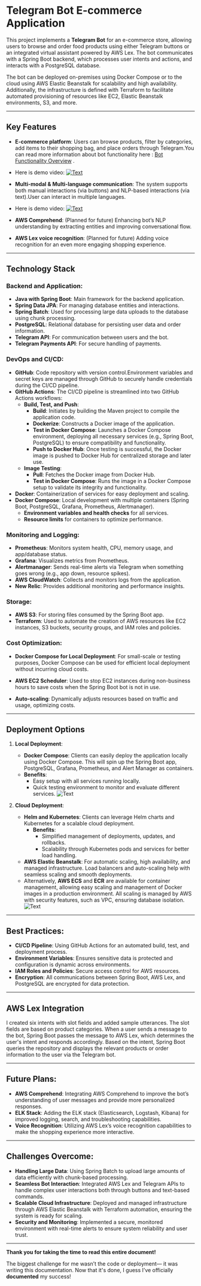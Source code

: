 # Telegram Bot E-commerce Application
This project implements a **Telegram Bot** for an e-commerce store, allowing users to browse and order food products using either Telegram buttons or an integrated virtual assistant powered by AWS Lex. The bot communicates with a Spring Boot backend, which processes user intents and actions, and interacts with a PostgreSQL database.

The bot can be deployed on-premises using Docker Compose or to the cloud using AWS Elastic Beanstalk for scalability and high availability. Additionally, the infrastructure is defined with Terraform to facilitate automated provisioning of resources like EC2, Elastic Beanstalk environments, S3, and more.

---

## Key Features
- **E-commerce platform**: Users can browse products, filter by categories, add items to their shopping bag, and place orders through Telegram.You can read more information about bot functionality here : [Bot Functionality Overview](https://github.com/DmitriiPosturusu/shopBot/blob/master/documentation/bot-functionality/ReadMeEn.md) .
- Here is demo video:
  [![Text](https://img.youtube.com/vi/7JNcmRekXM0/0.jpg)](https://www.youtube.com/watch?v=7JNcmRekXM0)

- **Multi-modal & Multi-language communication**: The system supports both manual interactions (via buttons) and NLP-based interactions (via text).User can interact in multiple languages. 
- Here is demo video:
  [![Text](https://img.youtube.com/vi/X97kkEO_X2U/0.jpg)](https://www.youtube.com/watch?v=X97kkEO_X2U)

- **AWS Comprehend**: (Planned for future) Enhancing bot’s NLP understanding by extracting entities and improving conversational flow.
- **AWS Lex voice recognition**: (Planned for future) Adding voice recognition for an even more engaging shopping experience.

---

## Technology Stack

### Backend and Application:
- **Java with Spring Boot**: Main framework for the backend application.
- **Spring Data JPA**: For managing database entities and interactions.
- **Spring Batch**: Used for processing large data uploads to the database using chunk processing.
- **PostgreSQL**: Relational database for persisting user data and order information.
- **Telegram API**: For communication between users and the bot.
- **Telegram Payments API**: For secure handling of payments.

### DevOps and CI/CD:
- **GitHub**: Code repository with version control.Environment variables and secret keys are managed through GitHub to securely handle credentials during the CI/CD pipeline.
- **GitHub Actions**: The CI/CD pipeline is streamlined into two GitHub Actions workflows:
   - **Build, Test, and Push**:
      - **Build**: Initiates by building the Maven project to compile the application code.
      - **Dockerize**: Constructs a Docker image of the application.
      - **Test in Docker Compose**: Launches a Docker Compose environment, deploying all necessary services (e.g., Spring Boot, PostgreSQL) to ensure compatibility and functionality.
      - **Push to Docker Hub**: Once testing is successful, the Docker image is pushed to Docker Hub for centralized storage and later use.
   - **Image Testing**:
      - **Pull**: Fetches the Docker image from Docker Hub.
      - **Test in Docker Compose**: Runs the image in a Docker Compose setup to validate its integrity and functionality.
- **Docker**: Containerization of services for easy deployment and scaling.
- **Docker Compose**: Local development with multiple containers (Spring Boot, PostgreSQL, Grafana, Prometheus, Alertmanager).
   - **Environment variables and health checks** for all services.
   - **Resource limits** for containers to optimize performance.

### Monitoring and Logging:
- **Prometheus**: Monitors system health, CPU, memory usage, and app/database status.
- **Grafana**: Visualizes metrics from Prometheus.
- **Alertmanager**: Sends real-time alerts via Telegram when something goes wrong (e.g., app down, resource spikes).
- **AWS CloudWatch**: Collects and monitors logs from the application.
- **New Relic**: Provides additional monitoring and performance insights.


### Storage:
- **AWS S3**: For storing files consumed by the Spring Boot app.
- **Terraform**: Used to automate the creation of AWS resources like EC2 instances, S3 buckets, security groups, and IAM roles and policies.

### Cost Optimization:
- **Docker Compose for Local Deployment**: For small-scale or testing purposes, Docker Compose can be used for efficient local deployment without incurring cloud costs.

- **AWS EC2 Scheduler**: Used to stop EC2 instances during non-business hours to save costs when the Spring Boot bot is not in use.
- **Auto-scaling**: Dynamically adjusts resources based on traffic and usage, optimizing costs.

---

## Deployment Options
1. **Local Deployment**:
   - **Docker Compose**: Clients can easily deploy the application locally using Docker Compose. This will spin up the Spring Boot app, PostgreSQL, Grafana, Prometheus, and Alert Manager as containers.
   - **Benefits**:
      - Easy setup with all services running locally.
      - Quick testing environment to monitor and evaluate different services.
        ![Text](https://github.com/DmitriiPosturusu/shopBot/blob/master/documentation/docker-compose.jpg?raw=true)

2. **Cloud Deployment**:
   - **Helm and Kubernetes**: Clients can leverage Helm charts and Kubernetes for a scalable cloud deployment.
      - **Benefits**:
         - Simplified management of deployments, updates, and rollbacks.
         - Scalability through Kubernetes pods and services for better load handling.
   - **AWS Elastic Beanstalk**: For automatic scaling, high availability, and managed infrastructure. Load balancers and auto-scaling help with seamless scaling and smooth deployments.
   - Alternatively, **AWS ECS** and **ECR** are available for container management, allowing easy scaling and management of Docker images in a production environment. All scaling is managed by AWS with security features, such as VPC, ensuring database isolation.
     ![Text](https://github.com/DmitriiPosturusu/shopBot/blob/master/documentation/cloud-beanstalk.jpg?raw=true)

---

## Best Practices:
- **CI/CD Pipeline**: Using GitHub Actions for an automated build, test, and deployment process.
- **Environment Variables**: Ensures sensitive data is protected and configuration is dynamic across environments.
- **IAM Roles and Policies**: Secure access control for AWS resources.
- **Encryption**: All communications between Spring Boot, AWS Lex, and PostgreSQL are encrypted for data protection.

---

## AWS Lex Integration
I created six intents with slot fields and added sample utterances. The slot fields are based on product categories. When a user sends a message to the bot, Spring Boot passes the message to AWS Lex, which determines the user's intent and responds accordingly. Based on the intent, Spring Boot queries the repository and displays the relevant products or order information to the user via the Telegram bot.

---

## Future Plans:
- **AWS Comprehend**: Integrating AWS Comprehend to improve the bot’s understanding of user messages and provide more personalized responses.
- **ELK Stack**: Adding the ELK stack (Elasticsearch, Logstash, Kibana) for improved logging, search, and troubleshooting capabilities.
- **Voice Recognition**: Utilizing AWS Lex’s voice recognition capabilities to make the shopping experience more interactive.

---

## Challenges Overcome:
- **Handling Large Data**: Using Spring Batch to upload large amounts of data efficiently with chunk-based processing.
- **Seamless Bot Interaction**: Integrated AWS Lex and Telegram APIs to handle complex user interactions both through buttons and text-based commands.
- **Scalable Cloud Infrastructure**: Deployed and managed infrastructure through AWS Elastic Beanstalk with Terraform automation, ensuring the system is ready for scaling.
- **Security and Monitoring**: Implemented a secure, monitored environment with real-time alerts to ensure system reliability and user trust.

---

**Thank you for taking the time to read this entire document!**

The biggest challenge for me wasn’t the code or deployment— it was writing this documentation. Now that it's done, I guess I’ve officially **documented** my success!